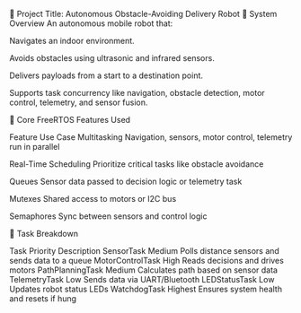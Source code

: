 🤖 Project Title: Autonomous Obstacle-Avoiding Delivery Robot
🔧 System Overview
An autonomous mobile robot that:

Navigates an indoor environment.

Avoids obstacles using ultrasonic and infrared sensors.

Delivers payloads from a start to a destination point.

Supports task concurrency like navigation, obstacle detection, motor control, telemetry, and sensor fusion.




🧱 Core FreeRTOS Features Used

Feature	                   Use Case
Multitasking	           Navigation, sensors, motor control, telemetry run in parallel

Real-Time Scheduling	   Prioritize critical tasks like obstacle avoidance

Queues	                   Sensor data passed to decision logic or telemetry task

Mutexes	                   Shared access to motors or I2C bus

Semaphores	               Sync between sensors and control logic





🧩 Task Breakdown

Task	            Priority	Description
SensorTask	        Medium	    Polls distance sensors and sends data to a queue
MotorControlTask	High	    Reads decisions and drives motors
PathPlanningTask	Medium	    Calculates path based on sensor data
TelemetryTask	    Low	        Sends data via UART/Bluetooth
LEDStatusTask	    Low	        Updates robot status LEDs
WatchdogTask	    Highest	    Ensures system health and resets if hung


